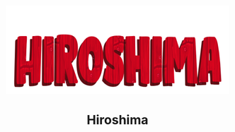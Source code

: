 <p align="center">
  <img src="../assets/label.png" height=200 />
<p/>

<h1 align="center">Hiroshima<h1/>